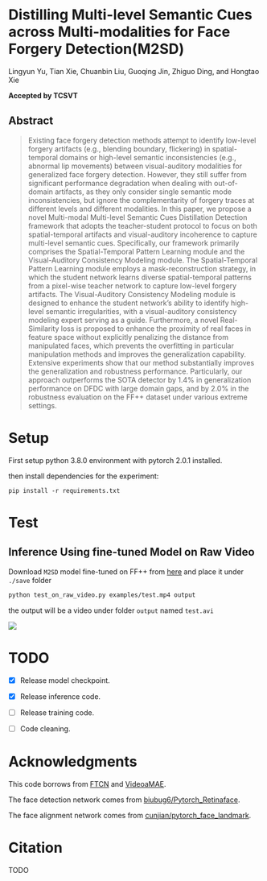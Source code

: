 # Distilling Multi-level Semantic Cues across Multi-modalities for Face Forgery Detection(M2SD) 

Lingyun Yu, Tian Xie, Chuanbin Liu, Guoqing Jin, Zhiguo Ding, and Hongtao Xie

**Accepted by TCSVT**

## Abstract
> Existing face forgery detection methods attempt to identify low-level forgery artifacts (e.g., blending boundary, flickering) in spatial-temporal domains or high-level semantic inconsistencies (e.g., abnormal lip movements) between visual-auditory modalities for generalized face forgery detection. However, they still suffer from significant performance degradation when dealing with out-of-domain artifacts, as they only consider single semantic mode inconsistencies, but ignore the complementarity of forgery traces at different levels and different modalities. In this paper, we propose a novel Multi-modal Multi-level Semantic Cues Distillation Detection framework that adopts the teacher-student protocol to focus on both spatial-temporal artifacts and visual-auditory incoherence to capture multi-level semantic cues. Specifically, our framework primarily comprises the Spatial-Temporal Pattern Learning module and the Visual-Auditory Consistency Modeling module. The Spatial-Temporal Pattern Learning module employs a mask-reconstruction strategy, in which the student network learns diverse spatial-temporal patterns from a pixel-wise teacher network to capture low-level forgery artifacts. The Visual-Auditory Consistency Modeling module is designed to enhance the student network’s ability to identify high-level semantic irregularities, with a visual-auditory consistency modeling expert serving as a guide. Furthermore, a novel Real-Similarity loss is proposed to enhance the proximity of real faces in feature space without explicitly penalizing the distance from manipulated faces, which prevents the overfitting in particular manipulation methods and improves the generalization capability. Extensive experiments show that our method substantially improves the generalization and robustness performance. Particularly, our approach outperforms the SOTA detector by 1.4% in generalization performance on DFDC with large domain gaps, and by 2.0% in the robustness evaluation on the FF++ dataset under various extreme settings.

# Setup
First setup python 3.8.0 environment with pytorch 2.0.1 installed.

then install dependencies for the experiment:

```
pip install -r requirements.txt
```

# Test

## Inference Using fine-tuned Model on Raw Video
Download `M2SD` model fine-tuned on FF++ from [here](https://github.com/TianXie834/M2SD/releases/download/v1.0/M2SD.pt) and place it under `./save` folder
```bash
python test_on_raw_video.py examples/test.mp4 output
```
the output will be a video under folder `output` named `test.avi`

![](./examples/test.gif)

# TODO
- [x] Release model checkpoint.
- [x] Release inference code.
- [ ] Release training code.
- [ ] Code cleaning.


# Acknowledgments


This code borrows from [FTCN](https://github.com/yinglinzheng/FTCN) and [VideoaMAE](https://github.com/MCG-NJU/VideoMAE).

The face detection network comes from [biubug6/Pytorch_Retinaface](https://github.com/biubug6/Pytorch_Retinaface).

The face alignment network comes from [cunjian/pytorch_face_landmark](https://github.com/cunjian/pytorch_face_landmark).


# Citation
TODO
